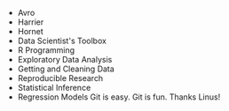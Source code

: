 * Avro
* Harrier
* Hornet
* Data Scientist's Toolbox
* R Programming
* Exploratory Data Analysis
* Getting and Cleaning Data
* Reproducible Research
* Statistical Inference
* Regression Models
Git is easy. Git is fun. Thanks Linus!
